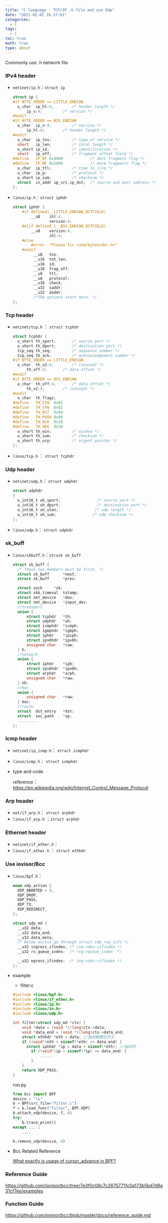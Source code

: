 ```yaml
---
title: "C language - TCP/IP .h file and use Xdp"
date: "2021-01-02 16:17:01"
categories:
  - C
tags:
  - C
toc: true
math: true
type: about
---
```


Commonly use .h network file

### IPv4 header

- `netinet/ip.h`：`struct ip`

  ```c
  struct ip {
  #if BYTE_ORDER == LITTLE_ENDIAN 
  	u_char	ip_hl:4,		/* header length */
  		ip_v:4;			/* version */
  #endif
  #if BYTE_ORDER == BIG_ENDIAN 
  	u_char	ip_v:4,			/* version */
  		ip_hl:4;		/* header length */
  #endif
  	u_char	ip_tos;			/* type of service */
  	short	ip_len;			/* total length */
  	u_short	ip_id;			/* identification */
  	short	ip_off;			/* fragment offset field */
  #define	IP_DF 0x4000			/* dont fragment flag */
  #define	IP_MF 0x2000			/* more fragments flag */
  	u_char	ip_ttl;			/* time to live */
  	u_char	ip_p;			/* protocol */
  	u_short	ip_sum;			/* checksum */
  	struct	in_addr ip_src,ip_dst;	/* source and dest address */
  };
  ```

- `linux/ip.h`：`struct iphdr `

  ```c
  struct iphdr {
      #if defined(__LITTLE_ENDIAN_BITFIELD)
          __u8    ihl:4,
                  version:4;
      #elif defined (__BIG_ENDIAN_BITFIELD)
          __u8    version:4,
                  ihl:4;
      #else
          #error  "Please fix <asm/byteorder.h>"
      #endif
           __u8   tos;
           __u16  tot_len;
           __u16  id;
           __u16  frag_off;
           __u8   ttl;
           __u8   protocol;
           __u16  check;
           __u32  saddr;
           __u32  daddr;
           /*The options start here. */
  };
  ```

  

### Tcp header

- `netinet/tcp.h` ： `struct tcphdr`

  ```c
  struct tcphdr {
  	u_short	th_sport;		/* source port */
  	u_short	th_dport;		/* destination port */
  	tcp_seq	th_seq;			/* sequence number */
  	tcp_seq	th_ack;			/* acknowledgement number */
  #if BYTE_ORDER == LITTLE_ENDIAN 
  	u_char	th_x2:4,		/* (unused) */
  		th_off:4;		/* data offset */
  #endif
  #if BYTE_ORDER == BIG_ENDIAN 
  	u_char	th_off:4,		/* data offset */
  		th_x2:4;		/* (unused) */
  #endif
  	u_char	th_flags;
  #define	TH_FIN	0x01
  #define	TH_SYN	0x02
  #define	TH_RST	0x04
  #define	TH_PUSH	0x08
  #define	TH_ACK	0x10
  #define	TH_URG	0x20
  	u_short	th_win;			/* window */
  	u_short	th_sum;			/* checksum */
  	u_short	th_urp;			/* urgent pointer */
  };
  ```

  

- `linux/tcp.h` ： `struct tcphdr`

  

### Udp header

- `netinet/udp.h`： `struct udphdr`

  ```c
  struct udphdr
  {
    u_int16_t uh_sport;                /* source port */
    u_int16_t uh_dport;                /* destination port */
    u_int16_t uh_ulen;                /* udp length */
    u_int16_t uh_sum;                /* udp checksum */
  };
  ```

  

- `linux/udp.h`： `struct udphdr`

### sk_buff

- `linux/skbuff.h`：`struck sk_buff`

  ```c
  struct sk_buff {
  	/* These two members must be first. */
  	struct sk_buff		*next;
  	struct sk_buff		*prev;
  
  	struct sock		*sk;
  	struct skb_timeval	tstamp;
  	struct net_device	*dev;
  	struct net_device	*input_dev;
  	//transport 
  	union {
  		struct tcphdr	*th;
  		struct udphdr	*uh;
  		struct icmphdr	*icmph;
  		struct igmphdr	*igmph;
  		struct iphdr	*ipiph;
  		struct ipv6hdr	*ipv6h;
  		unsigned char	*raw;
  	} h;
  	//network
  	union {
  		struct iphdr	*iph;
  		struct ipv6hdr	*ipv6h;
  		struct arphdr	*arph;
  		unsigned char	*raw;
  	} nh;
  	//mac
  	union {
  	  	unsigned char 	*raw;
  	} mac;
  	//route
  	struct  dst_entry	*dst;
  	struct	sec_path	*sp;
    .........
  };
  ```

  

### Icmp header

- `netinet/ip_icmp.h`： `struct icmphdr`

- `linux/icmp.h`： `struct icmphdr`

- type and code 

  reference：https://en.wikipedia.org/wiki/Internet_Control_Message_Protocol

  

### Arp header

- `net/if_arp.h`：   `struct arphdr` 
- `linux/if_arp.h` ：`struct arphdr`



### Ethernet header

- `netinet/if_ether.h`：
- `linux/if_ether.h` ： `struct ethhdr`



### Use  iovisor/Bcc

- `linux/bpf.h`：

  ```c
  enum xdp_action {
  	XDP_ABORTED = 0,
  	XDP_DROP,
  	XDP_PASS,
  	XDP_TX,
  	XDP_REDIRECT,
  };
  
  struct xdp_md {
  	__u32 data;
  	__u32 data_end;
  	__u32 data_meta;
  	/* Below access go through struct xdp_rxq_info */
  	__u32 ingress_ifindex; /* rxq->dev->ifindex */
  	__u32 rx_queue_index;  /* rxq->queue_index  */
  
  	__u32 egress_ifindex;  /* txq->dev->ifindex */
  };
  ```

- example

  - filter.c


  ```c
  #include <linux/bpf.h>
  #include <linux/if_ether.h>
  #include <linux/ip.h>
  #include <linux/in.h>
  #include <linux/udp.h>
  
  int filter(struct xdp_md *ctx) {
      void *data = (void *)(long)ctx->data;
      void *data_end = (void *)(long)ctx->data_end;
      struct ethhdr *eth = data; //指向数据包开头
      if ((void*)eth + sizeof(*eth) <= data_end) {
      	struct iphhdr *ip = data + sizeof(*eth); //指向IP
          if ((void*)ip + sizeof(*ip) <= data_end) {
              ......
          }
      }
      return XDP_PASS;
  }
  ```

   run.py

  ```python
  from bcc import BPF
  device = "lo"
  b = BPF(src_file="filter.c")
  f = b.load_func("filter", BPF.XDP)
  b.attach_xdp(device, f, 0)
  try:
      b.trace_print()
  except ... :
      ....
      
  b.remove_xdp(device, 0)
  ```

  

- Bcc  Related Reference 

  [What exactly is usage of cursor_advance in BPF? ](https://stackoverflow.com/questions/60249948/what-exactly-is-usage-of-cursor-advance-in-bpf)

### Reference Guide

https://github.com/iovisor/bcc/tree/7e3f0c08c7c28757711c0a173b5bd7d9a31cf7ee/examples

### Function  Guide

https://github.com/iovisor/bcc/blob/master/docs/reference_guide.md